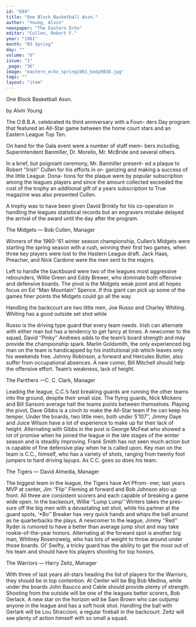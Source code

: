 ```yaml
---
id: "684"
title: "One Block Basketball Assn."
author: "Young, Alvin"
newspaper: "The Eastern Echo"
editor: "Cullen, Robert F."
year: "1961"
month: "03 Spring"
day: ""
volume: "6"
issue: "1"
_page: "36"
image: "eastern_echo_spring1961_body0038.jpg"
tags: ""
layout: "item"
---
```

One Block Basketball Assn.

by 
Alvin Young

The O.B.B.A. celebrated its third anniversary with a Foun-
ders Day program that featured an All-Star game between
the home court stars and an Eastern League Top Ten.

On hand for the Gala event were a number of staff mem-
bers including, Superintendent Banmiller, Dr. Morello, Mr.
McBride and several others.

In a brief, but poigniant ceremony, Mr. Banmiller present-
ed a plaque to Robert ‘‘Irish’’ Cullen for his efforts in or-
ganizing and making a success of the little League. Dona-
tions for the plaque were by popular subscription among the
leagues players and since the amount collected exceeded the
cost of the trophy an additional gift of a years subscription
to True magazine was also presented Cullen.

A trophy was to have been given David Brinkly for his
co-operation in handling the leagues statistical records but
an engravers mistake delayed the arrival of the award until
the day after the program.

The Midgets — Bob Cullen, Manager

Winners of the 1960-’61 winter season championship,
Cullen’s Midgets were starting the spring season with a rush,
winning their first two games, when three key players were
lost to the Hastern League draft. Jack Haas, Preacher, and
Nick Cardone were the men sent to the majors.

Left to handle the backboard were two of the leagues most
aggressive rebounders, Willie Green and Eddy Brewer, who
dominate both offensive and defensive boards. The pivot is
the Midgets weak point and all hopes focus on Ed ‘‘Man
Mountain’’ Spence. If this giant can pick up some of the
games finer points the Midgets could go all the way.

Handling the backcourt are two little men, Joe Russo and
Charley Whiting. Whiting has a good outside set shot while

Russo is the driving type guard that every team needs.
Irish can alternate with either man but has a tendency to
get fancy at times. A newcomer to the squad, David
‘‘Pinky’’ Andrews adds to the team’s board strength and may
provide the championship spark. Marlin Goldsmith, the only
experienced big man on the team is handicapped by his
institutional job which leaves only his weekends free.
Johnny Robinson, a forward and Hercules Butler, also suffer
from occupational absences. A new comer, Bill Mitchell should
help the offensive effort. Team’s weakness, lack of height.

The Panthers —C. C. Clark, Manager

Leading the league, C.C.’s fast breaking guards are running
the other teams into the ground, despite their small size. The
flying guards, Nick Mickens and Bill Sansom average halt
the teams points between themselves. Playing the pivot, Dave
Gibbs is a cinch to make the All-Star team if he can keep his
temper. Under the boards, two little men, both under 5’107’’,
Jimmy Daye and Juice Wilson have a lot of experience to make
up for their lack of height. Alternating with Gibbs in the post
is George McFeat who showed a lot of promise when he joined
the league in the late stages of the winter season and is steadily
improving. Frank Smith has not seen much action but is capable
of fine defensive play when he is called upon. Key man on the
team is C.C., himself, who has a variety of shots, ranging from
twenty foot jumpers to hard driving layups. As C.C. goes so
does his team.

The Tigers — David Almedia, Manager

The biggest team in the league, the Tigers have Art Pfrom-
mer, last years MVP at center, Jim ‘‘Flip’’ Fleming at forward
and Bob Johnson also up front. All three are consistent
scorers and each capable of breaking a game wide open. In
the backeourt, Willie ‘‘Lump Lump’’ Winters takes the pres-
sure off the big men with a devastating set shot, while his
partner at the guard spots, ‘*Bo’’ Breaker has very quick
hands and whips the ball around as he quarterbacks the
plays. A newcomer to the league, Jimmy ‘‘Red’’ Ryder is
rumored to have a better than average jump shot and may
take rookie-of-the-year honors. Alternating at the forward
spot is another big man, Whitney Rosenzweig, who has lots
of weight to throw around under those boards. Ol’ Swifty,
a tricky guard has the ability to get the most out of his
team and should have his players shooting for top honors.

The Warriors — Harry Zeitz, Manager

With three of last years all-stars heading the list of players
for the Warriors, they should be in top contention. At Center
will be Big Bob Medina, while under the boards John Baucco
and Cable should provide plenty of strength. Shooting from
the outside will be one of the leagues better scorers, Bob
Gerlack. A new star on the horizon will be Sam Brown who
can outjump anyone in the league and has a soft hook shot.
Handling the ball with Gerlark will be Lou Straccioni, a
regular fireball in the backcourt. Zeitz will see plenty of
action himself with so small a squad.
